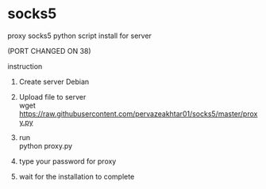 # socks5
proxy socks5 python script install for server 

(PORT CHANGED ON 38)

instruction

1. Create server Debian

2. Upload file to server<br>
wget https://raw.githubusercontent.com/pervazeakhtar01/socks5/master/proxy.py

3. run <br>
python proxy.py

4. type your password for proxy

5. wait for the installation to complete
